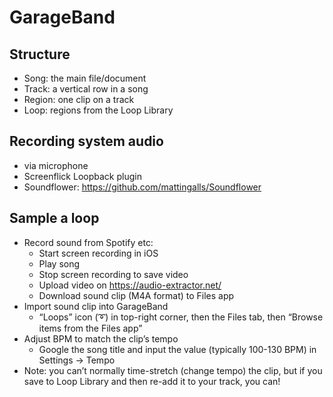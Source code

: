 # GarageBand

## Structure

- Song: the main file/document
- Track: a vertical row in a song
- Region: one clip on a track
- Loop: regions from the Loop Library

## Recording system audio

- via microphone
- Screenflick Loopback plugin
- Soundflower: https://github.com/mattingalls/Soundflower

## Sample a loop

- Record sound from Spotify etc:
	- Start screen recording in iOS
	- Play song
	- Stop screen recording to save video
	- Upload video on https://audio-extractor.net/
	- Download sound clip (M4A format) to Files app
- Import sound clip into GarageBand
	- “Loops” icon (➰) in top-right corner, then the Files tab, then “Browse items from the Files app”
- Adjust BPM to match the clip’s tempo
	- Google the song title and input the value (typically 100-130 BPM) in Settings → Tempo
- Note: you can’t normally time-stretch (change tempo) the clip, but if you save to Loop Library and then re-add it to your track, you can!
